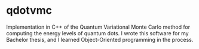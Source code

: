 # qdotvmc

Implementation in C++ of the Quantum Variational Monte Carlo method for computing the energy levels of quantum dots.
I wrote this software for my Bachelor thesis, and I learned Object-Oriented programming in the process.
